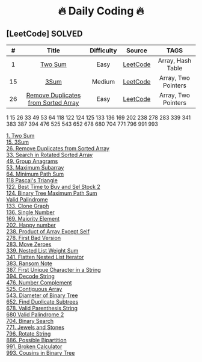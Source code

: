 <h1 align="center">
  🔥 Daily Coding 🔥
</h1>


## [LeetCode] SOLVED
|  #  | Title | Difficulty | Source | TAGS |
| :-: | :---: | :--------: | :----: | :--: | 
|  1  |  [Two Sum](Leetcode/1-Two_Sum.py)   |    Easy    | [LeetCode](https://leetcode.com/problems/two-sum/) |  Array, Hash Table |
|  15  |                              [3Sum](Leetcode/15-3Sum.py)                           |    Medium    |               [LeetCode](https://leetcode.com/problems/3sum/)                |       Array, Two Pointers       |
|  26  |                              [Remove Duplicates from Sorted Array](26-Remove_Duplicates_from_Sorted_Array.js)                              |    Easy    |               [LeetCode](https://leetcode.com/problems/remove-duplicates-from-sorted-array/)                |       Array, Two Pointers       |

1 15 26 33 49 53 64 118 122 124 125 133 136 169 202 238 278 283 339 341 383 387 394 476 525 543 652 678 680 704 771 796 991 993

[1. Two Sum](Leetcode/1-Two_Sum.py)  
[15. 3Sum](Leetcode/15-3Sum.py)  
[26. Remove Duplicates from Sorted Array](26-Remove_Duplicates_from_Sorted_Array.js)  
[33. Search in Rotated Sorted Array](Leetcode/33-Binary_in_Rotated_Sorted_Array.py)  
[49. Group Anagrams](Leetcode/49-Group_Amagrams.py)  
[53. Maximum Subarray](Leetcode/53-Maximum_Subarray.py)  
[64. Minimum Path Sum](Leetcode/64-Minimum_Path_Sum.py)  
[118 Pascal's Triangle](Leetcode/118-Pascal's_Triangle.py)  
[122. Best Time to Buy and Sel Stock 2](Leetcode/122-Best_Time_to_Buy_and_Sell_Stock_2.py)  
[124. Binary Tree Maximum Path Sum](Leetcode/124-Binary_Tree_Maximum_Path_Sum.py)  
[Valid Palindrome](Leetcode/125-Valid_Palindrome.py)  
[133. Clone Graph](Leetcode/133-Clone_Graph.py)  
[136. Single Number](Leetcode/136-Single_Number.py)  
[169. Majority Element](Leetcode/169-Majority_Element.py)  
[202. Happy number](Leetcode/202-Happy_Number.py)  
[238. Product of Array Except Self](Leetcode/238-Product_of_Array_Except_Self.py)  
[278. First Bad Version](Leetcode/278-First_Bad_Version.js)  
[283. Move Zeroes](Leetcode/283-Move_Zeroes.py)  
[339. Nested List Weight Sum](Leetcode/339-Nested_List_Weight_Sum.py)  
[341. Flatten Nested List Iterator](Leetcode/341-Flatten_Nested_List_Iterator.py)  
[383. Ransom Note](Leetcode/383-Ransom_Note.py)  
[387. First Unique Character in a String](Leetcode/387-First_Unique_Character_in_a_String.py)  
[394. Decode String](Leetcode/394-Decode_String.py)  
[476. Number Complement](Leetcode/476-Number_Complement.py)  
[525. Contiguous Array](Leetcode/525-Contiguous_Array.py)  
[543. Diameter of Binary Tree](Leetcode/543-Diameter_of_Binary_Tree.py)  
[652. Find Duplicate Subtrees](Leetcode/652-Find_Duplicate_Subtrees.py)  
[678. Valid Parenthesis String](Leetcode/678-Valid_Parenthesis_String.py)  
[680 Valid Palindrome 2](Leetcode/680-Vallid-Palindrome-2.py)  
[704. Binary Search](Leetcode/704-Binary_Search.py)  
[771. Jewels and Stones](Leetcode/771-Jewels_and_Stones.py)  
[796. Rotate String](Leetcode/796-Rotate_String.py)  
[886. Possible Bipartition](Leetcode/886-Possible_Bipartition.py)  
[991. Broken Calculator](Leetcode/991-Broken_Calculator.py)  
[993. Cousins in Binary Tree](Leetcode/993-Cousins_in_Binary_Tree.py)  